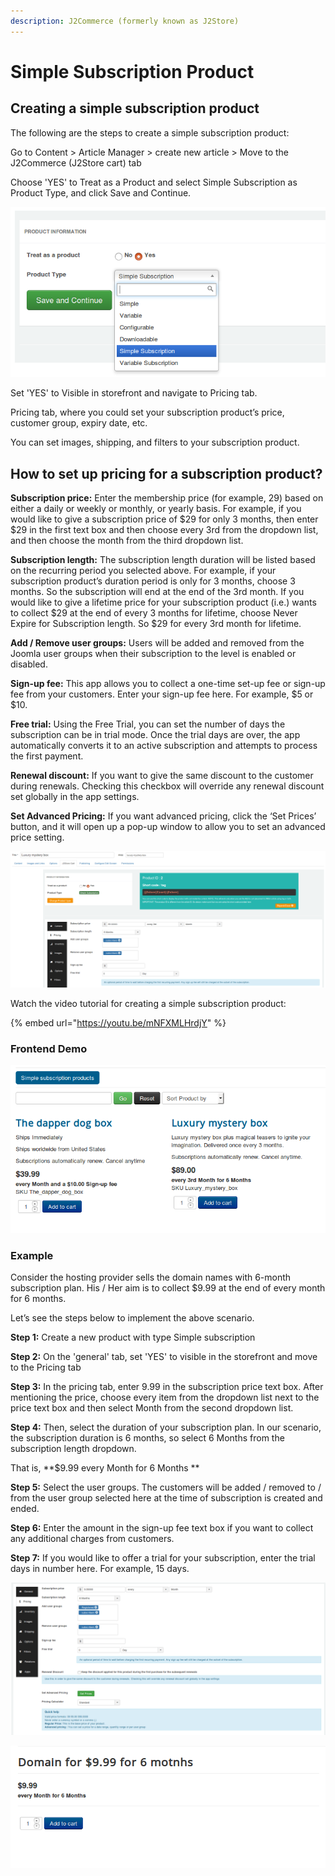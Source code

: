 ```yaml
---
description: J2Commerce (formerly known as J2Store)
---
```


# Simple Subscription Product

## Creating a simple subscription product <a href="#creating-simple-subscription-product" id="creating-simple-subscription-product"></a>

The following are the steps to create a simple subscription product:

Go to Content > Article Manager > create new article > Move to the J2Commerce (J2Store cart) tab

Choose 'YES' to Treat as a Product and select Simple Subscription as Product Type, and click Save and Continue.

![simple subs](https://raw.githubusercontent.com/j2store/doc-images/master/subscriptions-and-memberships/simple-subscription-product/subscription-simple.png)

Set 'YES' to Visible in storefront and navigate to Pricing tab.

Pricing tab, where you could set your subscription product’s price, customer group, expiry date, etc.

You can set images, shipping, and filters to your subscription product.

## How to set up pricing for a subscription product? <a href="#how-to-setup-pricing-for-subscription-product" id="how-to-setup-pricing-for-subscription-product"></a>

**Subscription price:** Enter the membership price (for example, 29) based on either a daily or weekly or monthly, or yearly basis. For example, if you would like to give a subscription price of $29 for only 3 months, then enter $29 in the first text box and then choose every 3rd from the dropdown list, and then choose the month from the third dropdown list.

**Subscription length:** The subscription length duration will be listed based on the recurring period you selected above. For example, if your subscription product’s duration period is only for 3 months, choose 3 months. So the subscription will end at the end of the 3rd month. If you would like to give a lifetime price for your subscription product (i.e.) wants to collect $29 at the end of every 3 months for lifetime, choose Never Expire for Subscription length. So $29 for every 3rd month for lifetime.

**Add / Remove user groups:** Users will be added and removed from the Joomla user groups when their subscription to the level is enabled or disabled.

**Sign-up fee:** This app allows you to collect a one-time set-up fee or sign-up fee from your customers. Enter your sign-up fee here. For example, $5 or $10.

**Free trial:** Using the Free Trial, you can set the number of days the subscription can be in trial mode. Once the trial days are over, the app automatically converts it to an active subscription and attempts to process the first payment.

**Renewal discount:** If you want to give the same discount to the customer during renewals. Checking this checkbox will override any renewal discount set globally in the app settings.

**Set Advanced Pricing:** If you want advanced pricing, click the ‘Set Prices’ button, and it will open up a pop-up window to allow you to set an advanced price setting.

![subs create](https://raw.githubusercontent.com/j2store/doc-images/master/subscriptions-and-memberships/simple-subscription-product/simple-sub-prod-create.png)

Watch the video tutorial for creating a simple subscription product:

{% embed url="https://youtu.be/mNFXMLHrdjY" %}

### Frontend Demo <a href="#frontend-demo" id="frontend-demo"></a>

![subs prods frontend](https://raw.githubusercontent.com/j2store/doc-images/master/subscriptions-and-memberships/simple-subscription-product/simple-sub-prods.png)

### Example <a href="#example" id="example"></a>

Consider the hosting provider sells the domain names with 6-month subscription plan. His / Her aim is to collect $9.99 at the end of every month for 6 months.

Let’s see the steps below to implement the above scenario.

**Step 1:** Create a new product with type Simple subscription

**Step 2:** On the 'general' tab, set 'YES' to visible in the storefront and move to the Pricing tab

**Step 3:** In the pricing tab, enter 9.99 in the subscription price text box. After mentioning the price, choose every item from the dropdown list next to the price text box and then select Month from the second dropdown list.

**Step 4:** Then, select the duration of your subscription plan. In our scenario, the subscription duration is 6 months, so select 6 Months from the subscription length dropdown.

That is, \*\*$9.99 every Month for 6 Months \*\*

**Step 5:** Select the user groups. The customers will be added / removed to / from the user group selected here at the time of subscription is created and ended.

**Step 6:** Enter the amount in the sign-up fee text box if you want to collect any additional charges from customers.

**Step 7:** If you would like to offer a trial for your subscription, enter the trial days in number here. For example, 15 days.

![sub ex](https://raw.githubusercontent.com/j2store/doc-images/master/subscriptions-and-memberships/simple-subscription-product/simpe-sub-ex.png)

![sub ex demo](https://raw.githubusercontent.com/j2store/doc-images/master/subscriptions-and-memberships/simple-subscription-product/simple-sub-ex-demo.png)
